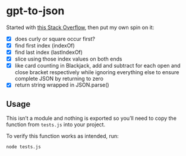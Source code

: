 # gpt-to-json

Started with [this Stack Overflow](https://stackoverflow.com/questions/10574520/extract-json-from-text), then put my own spin on it:

- [x] does curly or square occur first?
- [x] find first index (indexOf)
- [x] find last index (lastIndexOf)
- [x] slice using those index values on both ends
- [x] like card counting in Blackjack, add and subtract for each open and close bracket respectively while ignoring everything else to ensure complete JSON by returning to zero
- [x] return string wrapped in JSON.parse()

## Usage

This isn’t a module and nothing is exported so you’ll need to copy the function from `tests.js` into your project.

To verify this function works as intended, run:

```
node tests.js
```
